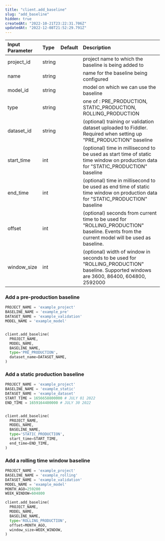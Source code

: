 ```yaml
---
title: "client.add_baseline"
slug: "add_baseline"
hidden: true
createdAt: "2022-10-21T23:22:31.706Z"
updatedAt: "2022-12-08T21:52:29.791Z"
---
```

| Input Parameter | Type   | Default | Description                                                                                                                                |
| :-------------- | :----- | :------ | :----------------------------------------------------------------------------------------------------------------------------------------- |
| project_id      | string |         | project name to which the baseline is being added to                                                                                       |
| name            | string |         | name for the baseline being configured                                                                                                     |
| model_id        | string |         | model on which we can use the baseline                                                                                                     |
| type            | string |         | one of : PRE_PRODUCTION, STATIC_PRODUCTION, ROLLING_PRODUCTION                                                                             |
| dataset_id      | string |         | (optional) training or validation dataset uploaded to Fiddler. Required when setting up "PRE_PRODUCTION" baseline                          |
| start_time      | int    |         | (optional) time in millisecond to be used as start time of static time window on production data for "STATIC_PRODUCTION" baseline          |
| end_time        | int    |         | (optional) time in millisecond to be used as end time of static time window on production data for "STATIC_PRODUCTION" baseline            |
| offset          | int    |         | (optional) seconds from current time to be used for "ROLLING_PRODUCTION" baseline. Events from the current model will be used as baseline. |
| window_size     | int    |         | (optional) width of window in seconds to be used for "ROLLING_PRODUCTION" baseline. Supported windows are 3600, 86400, 604800, 2592000     |

### Add a pre-production baseline

```python Usage
PROJECT_NAME = 'example_project'
BASELINE_NAME = 'example_pre'
DATASET_NAME = 'example_validation'
MODEL_NAME = 'example_model'


client.add_baseline(
  PROJECT_NAME,
  MODEL_NAME,
  BASELINE_NAME,
  type='PRE_PRODUCTION', 
  dataset_name=DATASET_NAME, 
)
```



### Add a static production baseline

```python
PROJECT_NAME = 'example_project'
BASELINE_NAME = 'example_static'
DATASET_NAME = 'example_dataset'
START_TIME = 1656658800000 # JULY 01 2022
END_TIME = 1659164400000 # JULY 30 2022


client.add_baseline(
  PROJECT_NAME,
  MODEL_NAME,
  BASELINE_NAME,
  type='STATIC_PRODUCTION',
  start_time=START_TIME,
  end_time=END_TIME,
)
```



### Add a rolling time window baseline

```python Usage
PROJECT_NAME = 'example_project'
BASELINE_NAME = 'example_rolling'
DATASET_NAME = 'example_validation'
MODEL_NAME = 'example_model'
MONTH_AGO=259200
WEEK_WINDOW=604800

client.add_baseline(
  PROJECT_NAME,
  MODEL_NAME,
  BASELINE_NAME,
  type='ROLLING_PRODUCTION', 
  offset=MONTH_AGO,
  window_size=WEEK_WINDOW,
)
```